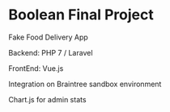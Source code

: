# Boolean Final Project

Fake Food Delivery App

Backend: PHP 7 / Laravel

FrontEnd: Vue.js

Integration on Braintree sandbox environment

Chart.js for admin stats
